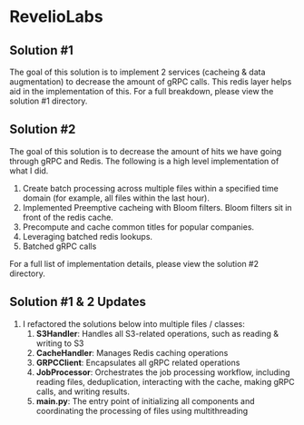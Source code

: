 # RevelioLabs

## Solution #1
The goal of this solution is to implement 2 services (cacheing & data augmentation) to decrease the amount of gRPC calls. This redis layer helps aid in the implementation of this. For a full breakdown, please view the solution #1 directory.

## Solution #2
The goal of this solution is to decrease the amount of hits we have going through gRPC and Redis. The following is a high level implementation of what I did.
  1. Create batch processing across multiple files within a specified time domain (for example, all files within the last hour).
  2. Implemented Preemptive cacheing with Bloom filters. Bloom filters sit in front of the redis cache.
  3. Precompute and cache common titles for popular companies.
  4. Leveraging batched redis lookups.
  5. Batched gRPC calls

For a full list of implementation details, please view the solution #2 directory.

## Solution #1 & 2 Updates
1. I refactored the solutions below into multiple files / classes:
    1. **S3Handler**: Handles all S3-related operations, such as reading & writing to S3
    2. **CacheHandler**: Manages Redis caching operations
    3. **GRPCClient**: Encapsulates all gRPC related operations
    4. **JobProcessor**: Orchestrates the job processing workflow, including reading files, deduplication, interacting with the cache, making gRPC calls, and writing results.
    5. **main.py**: The entry point of initializing all components and coordinating the processing of files using multithreading
